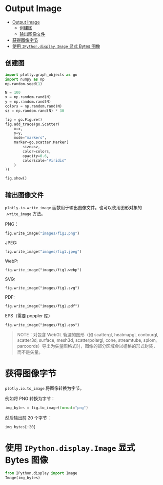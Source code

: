 # Output Image

- [Output Image](#output-image)
  - [创建图](#%e5%88%9b%e5%bb%ba%e5%9b%be)
  - [输出图像文件](#%e8%be%93%e5%87%ba%e5%9b%be%e5%83%8f%e6%96%87%e4%bb%b6)
- [获得图像字节](#%e8%8e%b7%e5%be%97%e5%9b%be%e5%83%8f%e5%ad%97%e8%8a%82)
- [使用 `IPython.display.Image` 显式 Bytes 图像](#%e4%bd%bf%e7%94%a8-ipythondisplayimage-%e6%98%be%e5%bc%8f-bytes-%e5%9b%be%e5%83%8f)
  
## 创建图

```py
import plotly.graph_objects as go
import numpy as np
np.random.seed(1)

N = 100
x = np.random.rand(N)
y = np.random.rand(N)
colors = np.random.rand(N)
sz = np.random.rand(N) * 30

fig = go.Figure()
fig.add_trace(go.Scatter(
    x=x,
    y=y,
    mode="markers",
    marker=go.scatter.Marker(
        size=sz,
        color=colors,
        opacity=0.6,
        colorscale="Viridis"
    )
))

fig.show()
```

## 输出图像文件

`plotly.io.write_image` 函数用于输出图像文件。也可以使用图形对象的 `.write_image` 方法。

PNG：
```py
fig.write_image("images/fig1.png")
```

JPEG:
```py
fig.write_image("images/fig1.jpeg")
```

WebP:
```
fig.write_image("images/fig1.webp")
```

SVG:
```
fig.write_image("images/fig1.svg")
```

PDF:
```
fig.write_image("images/fig1.pdf")
```

EPS（需要 poppler 库）
```
fig.write_image("images/fig1.eps")
```

> NOTE：对包含 WebGL 轨迹的图形（如 scattergl, heatmapgl, contourgl, scatter3d, surface, mesh3d, scatterpolargl, cone, streamtube, splom, parcoords）导出为矢量图格式时，图像的部分区域会以栅格的形式封装，而不是矢量。

# 获得图像字节
`plotly.io.to_image` 将图像转换为字节。

例如将 PNG 转换为字节：
```py
img_bytes = fig.to_image(format="png")
```

然后输出前 20 个字节：
```
img_bytes[:20]
```

# 使用 `IPython.display.Image` 显式 Bytes 图像
```py
from IPython.display import Image
Image(img_bytes)
```
